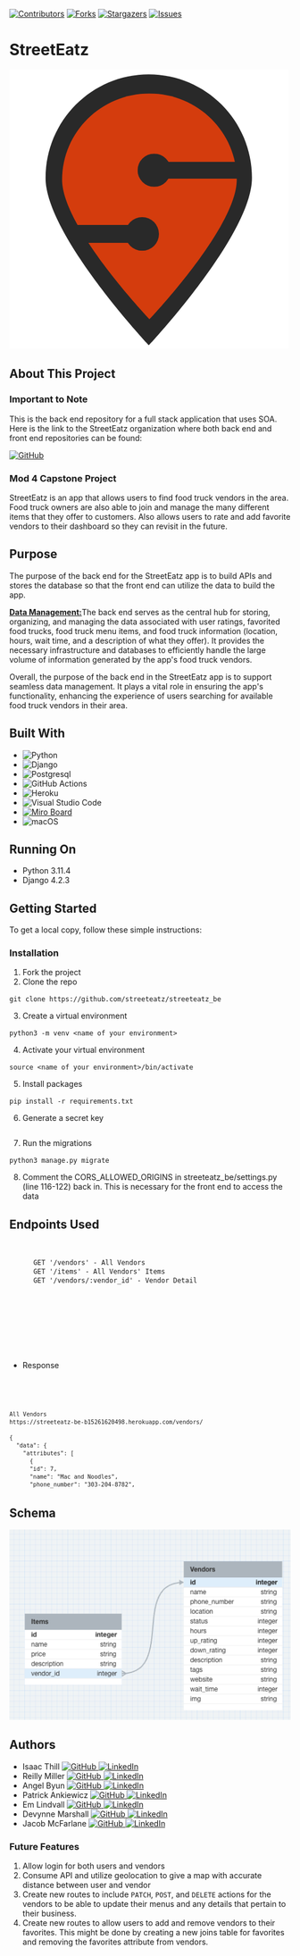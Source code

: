 
[![Contributors](https://img.shields.io/github/contributors/streeteatz/streeteatz_be.svg)](https://github.com/streeteatz/streeteatz_be/graphs/contributors)
[![Forks](https://img.shields.io/github/forks/streeteatz/streeteatz_be.svg)](https://github.com/streeteatz/streeteatz_be/forks)
[![Stargazers](https://img.shields.io/github/stars/streeteatz/streeteatz_be.svg)](https://github.com/streeteatz/streeteatz_be/stargazers)
[![Issues](https://img.shields.io/github/issues/streeteatz/streeteatz_be.svg)](https://github.com/streeteatz/streeteatz_be/issues)

# StreetEatz

![](streeteatz/images/favicon.png)

## About This Project
### Important to Note

This is the back end repository for a full stack application that uses SOA. Here is the link to the StreetEatz organization where both back end and front end repositories can be found:

[![GitHub](https://img.shields.io/badge/GitHub-100000?style=for-the-badge&logo=github&logoColor=white) ](https://github.com/streeteatz)

### Mod 4 Capstone Project

StreetEatz is an app that allows users to find food truck vendors in the area. Food truck owners are also able to join and manage the many different items that they offer to customers. Also allows users to rate and add favorite vendors to their dashboard so they can revisit in the future.

## Purpose

The purpose of the back end for the StreetEatz app is to build APIs and stores the database so that the front end can utilize the data to build the app.

<b><u>Data Management:</u></b>The back end serves as the central hub for storing, organizing, and managing the data associated with user ratings, favorited food trucks, food truck menu items, and food truck information (location, hours, wait time, and a description of what they offer). It provides the necessary infrastructure and databases to efficiently handle the large volume of information generated by the app's food truck vendors.

Overall, the purpose of the back end in the StreetEatz app is to support seamless data management. It plays a vital role in ensuring the app's functionality, enhancing the experience of users searching for available food truck vendors in their area.

## Built With

* ![Python](https://img.shields.io/badge/python-3670A0?style=for-the-badge&logo=python&logoColor=ffdd54)
* ![Django](https://img.shields.io/badge/django-%23092E20.svg?style=for-the-badge&logo=django&logoColor=white)
* ![Postgresql](https://img.shields.io/badge/PostgreSQL-316192?style=for-the-badge&logo=postgresql&logoColor=white)
* ![GitHub Actions](https://img.shields.io/badge/github%20actions-%232671E5.svg?style=for-the-badge&logo=githubactions&logoColor=white)
* ![Heroku](https://img.shields.io/badge/Heroku-430098?style=for-the-badge&logo=heroku&logoColor=white)
* ![Visual Studio Code](https://img.shields.io/badge/Visual%20Studio%20Code-0078d7.svg?style=for-the-badge&logo=visual-studio-code&logoColor=white)
* [![Miro Board](https://img.shields.io/badge/Miro-050038?style=for-the-badge&logo=Miro&logoColor=white)](https://miro.com/app/board/uXjVM468His=/)
* ![macOS](https://img.shields.io/badge/mac%20os-000000?style=for-the-badge&logo=macos&logoColor=F0F0F0)

## Running On
* Python 3.11.4
* Django 4.2.3

## <b>Getting Started</b>

To get a local copy, follow these simple instructions:

### <b>Installation</b>

1. Fork the project
2. Clone the repo
```
git clone https://github.com/streeteatz/streeteatz_be
```
3. Create a virtual environment
```
python3 -m venv <name of your environment>
```
4. Activate your virtual environment
```
source <name of your environment>/bin/activate
```
5. Install packages
```
pip install -r requirements.txt
```
6. Generate a secret key
```
```
7. Run the migrations
```
python3 manage.py migrate
```
8. Comment the CORS_ALLOWED_ORIGINS in streeteatz_be/settings.py (line 116-122) back in. This is necessary for the front end to access the data

## Endpoints Used

<div style="overflow: auto; height: 200px;">
  <pre>
    <code>
      GET '/vendors' - All Vendors
      GET '/items' - All Vendors' Items
      GET '/vendors/:vendor_id' - Vendor Detail
    </code>
  </pre>
</div>

- Response

<div style="overflow: auto; height: 200px;">
  <pre>
    <code>

    All Vendors
    https://streeteatz-be-b15261620498.herokuapp.com/vendors/

    {
      "data": {
        "attributes": [
          {
          "id": 7,
          "name": "Mac and Noodles",
          "phone_number": "303-204-8782",
          "location": "73.98234, 40.92487",
          "address": "500 E 17th Ave Denver, CO",
          "status": false,
          "hours": "11:00-3:00pm, 5:00-9:00pm",
          "description": "This MacNCheese is to die for!",
          "tags": "#macaroni #cheese #noodles #macncheese",
          "website": "www.macandnoodles.com",
          "img": "https://encrypted-tbn0.gstatic.com/images?q=tbn:ANd9GcTCbkk2SnZiVNK_HNPiPZX9KTlp2tsTNQbWQmxEXiYJzLxlu1MZuLpeO5Iorsor_gV2fSs&usqp=CAU",
          "wait_time": 10,
          "upvote": false,
          "downvote": false,
          "favorited": false,
          "up_rating": 666,
          "down_rating": 12,
          "distanceFromUser": 0
          },

          {
          "id": 10,
          "name": "Deja Roux Cajun & Soul",
          "phone_number": "303-883-3703",
          "location": "70.9837, 38.92847",
          "address": "1911 Sheridan Blvd Edgewater, Co 80214",
          "status": false,
          "hours": "11:00-3:00pm, 5:00-9:00pm",
          "description": "Looking for some delicious soul food? This is the place!",
          "tags": "#cajun #soulfood #delicious",
          "website": "www.dejaroux.com",
          "img": "https://encrypted-tbn0.gstatic.com/images?q=tbn:ANd9GcSfFwFwQQ-zf9O3IFYL4yr6LFoYLk2Cs3tIdQ&usqp=CAU",
          "wait_time": 20,
          "upvote": false,
          "downvote": false,
          "favorited": false,
          "up_rating": 0,
          "down_rating": 0
          },...
        ]
      }
    }

All Vendors' Items
https://streeteatz-be-b15261620498.herokuapp.com/items/

{
  "data": {
    "attributes": [
      {
      "id": 1,
      "name": "Classic Banana",
      "price": "6.00",
      "description": "100% banana, frozen then whipped to perfection! Add your favorite toppings (separate)",
      "vendor": 1
      },
      {
      "id": 2,
      "name": "Mixed Berry Banana",
      "price": "6.00",
      "description": "Banana + strawberry + blackberry frozen then whipped to perfection! Add your favorite toppings (separate)",
      "vendor": 1
      },...
    ]
  }
}

Vendor Details
https://streeteatz-be-b15261620498.herokuapp.com/vendors/1/


{
  "data": {
    "attributes": {
      "id": 1,
      "name": "Ba-Nom-a-nom",
      "phone_number": "970-682-4666",
      "location": "72.37946, -37.87633",
      "address": "2900 Market St Denver, CO 80205",
      "status": false,
      "hours": "5:00-9:00pm",
      "description": "Best desserts you have ever had, and they happen to be vegan!",
      "tags": "#desserts #vegan #healthy #fruit",
      "website": "www.banomanom.com",
      "img": "https://encrypted-tbn0.gstatic.com/images?q=tbn:ANd9GcR3hJWqZUQ1y5-opPj2noXiCtn14Gpz4dSOz5uKKAD2UvTVeWxtld49cOhCwj9O4Mcg0-I&usqp=CAU",
      "wait_time": 20,
      "upvote": false,
      "downvote": false,
      "favorited": false,
      "up_rating": 88,
      "down_rating": 6,
      "distanceFromUser": 0
    }
  }
}
    </code>
  </pre>
</div>

## Schema

![](streeteatz/images/schema.png)

## Authors
* Isaac Thill [![GitHub](https://img.shields.io/badge/GitHub-100000?style=for-the-badge&logo=github&logoColor=white) ](https://github.com/ithill22) [![LinkedIn](https://img.shields.io/badge/LinkedIn-0077B5?style=for-the-badge&logo=linkedin&logoColor=white) ](www.linkedin.com/in/isaac-thill)
* Reilly Miller [![GitHub](https://img.shields.io/badge/GitHub-100000?style=for-the-badge&logo=github&logoColor=white) ](https://github.com/rmiller220) [![LinkedIn](https://img.shields.io/badge/LinkedIn-0077B5?style=for-the-badge&logo=linkedin&logoColor=white) ](https://www.linkedin.com/in/reilly-miller-6b6131266/)
* Angel Byun [![GitHub](https://img.shields.io/badge/GitHub-100000?style=for-the-badge&logo=github&logoColor=white) ](https://github.com/angelbyun) [![LinkedIn](https://img.shields.io/badge/LinkedIn-0077B5?style=for-the-badge&logo=linkedin&logoColor=white) ](https://www.linkedin.com/in/angel-byun/)
* Patrick Ankiewicz [![GitHub](https://img.shields.io/badge/GitHub-100000?style=for-the-badge&logo=github&logoColor=white) ](https://github.com/Pma913)  [![LinkedIn](https://img.shields.io/badge/LinkedIn-0077B5?style=for-the-badge&logo=linkedin&logoColor=white) ](https://www.linkedin.com/in/patrick-ankiewicz/)
* Em Lindvall  [![GitHub](https://img.shields.io/badge/GitHub-100000?style=for-the-badge&logo=github&logoColor=white) ](https://github.com/emlindvall)  [![LinkedIn](https://img.shields.io/badge/LinkedIn-0077B5?style=for-the-badge&logo=linkedin&logoColor=white) ](https://www.linkedin.com/in/emlindvall/)
* Devynne Marshall [![GitHub](https://img.shields.io/badge/GitHub-100000?style=for-the-badge&logo=github&logoColor=white) ](https://github.com/Devynnem)  [![LinkedIn](https://img.shields.io/badge/LinkedIn-0077B5?style=for-the-badge&logo=linkedin&logoColor=white) ](https://www.linkedin.com/in/devynnemarshall/)
* Jacob McFarlane [![GitHub](https://img.shields.io/badge/GitHub-100000?style=for-the-badge&logo=github&logoColor=white) ](https://github.com/JacobMacFarlane)  [![LinkedIn](https://img.shields.io/badge/LinkedIn-0077B5?style=for-the-badge&logo=linkedin&logoColor=white) ](https://www.linkedin.com/in/jacob-macfarlane-052593261/)


### Future Features

1. Allow login for both users and vendors
2. Consume API and utilize geolocation to give a map with accurate distance between user and vendor
3. Create new routes to include ```PATCH```, ```POST```, and ```DELETE``` actions for the vendors to be able to update their menus and any details that pertain to their business. 
4. Create new routes to allow users to add and remove vendors to their favorites. This might be done by creating a new joins table for favorites and removing the favorites attribute from vendors. 